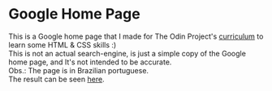# Google Home Page #
This is a Google home page that I made for The Odin Project's [curriculum](http://www.theodinproject.com/web-development-101/html-css) to learn some HTML & CSS skills :)  
This is not an actual search-engine, is just a simple copy of the Google home page, and It's not intended to be accurate.  
Obs.: The page is in Brazilian portuguese.  
The result can be seen [here](https://renantsilva.github.io/google-homepage/).
